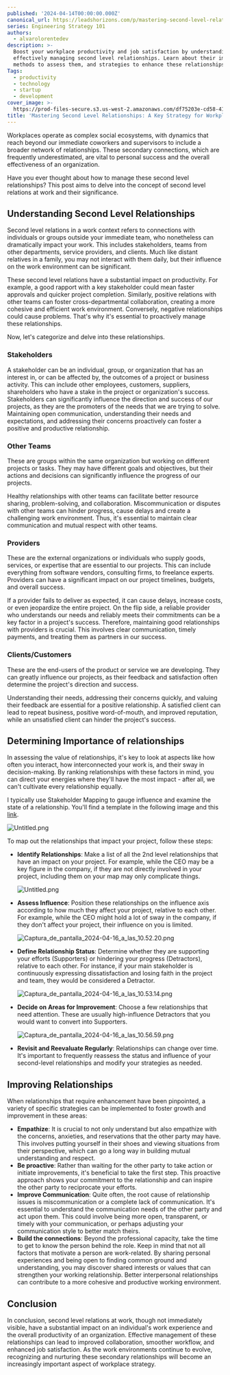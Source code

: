 ```yaml
---
published: '2024-04-14T00:00:00.000Z'
canonical_url: https://leadshorizons.com/p/mastering-second-level-relationships
series: Engineering Strategy 101
authors:
  - alvarolorentedev
description: >-
  Boost your workplace productivity and job satisfaction by understanding and
  effectively managing second level relationships. Learn about their impact,
  methods to assess them, and strategies to enhance these relationships.
Tags:
  - productivity
  - technology
  - startup
  - development
cover_image: >-
  https://prod-files-secure.s3.us-west-2.amazonaws.com/df75203e-cd58-41eb-8339-d5bf4288eb0e/007ebdba-70ba-422c-a0c7-790018bfb40f/1713242573205.jpg?X-Amz-Algorithm=AWS4-HMAC-SHA256&X-Amz-Content-Sha256=UNSIGNED-PAYLOAD&X-Amz-Credential=AKIAT73L2G45GO43JXI4%2F20241114%2Fus-west-2%2Fs3%2Faws4_request&X-Amz-Date=20241114T120436Z&X-Amz-Expires=3600&X-Amz-Signature=329967d8cb2000fec24fcd7c549b9a6fa74a9de5e074214f68690d2561a18ddf&X-Amz-SignedHeaders=host&x-id=GetObject
title: 'Mastering Second Level Relationships: A Key Strategy for Workplace Success'
---
```


Workplaces operate as complex social ecosystems, with dynamics that reach beyond our immediate coworkers and supervisors to include a broader network of relationships. These secondary connections, which are frequently underestimated, are vital to personal success and the overall effectiveness of an organization.


Have you ever thought about how to manage these second level relationships? This post aims to delve into the concept of second level relations at work and their significance.


## Understanding Second Level Relationships


Second level relations in a work context refers to connections with individuals or groups outside your immediate team, who nonetheless can dramatically impact your work. This includes stakeholders, teams from other departments, service providers, and clients. Much like distant relatives in a family, you may not interact with them daily, but their influence on the work environment can be significant.


These second level relations have a substantial impact on productivity. For example, a good rapport with a key stakeholder could mean faster approvals and quicker project completion. Similarly, positive relations with other teams can foster cross-departmental collaboration, creating a more cohesive and efficient work environment. Conversely, negative relationships could cause problems. That's why it's essential to proactively manage these relationships.


Now, let's categorize and delve into these relationships.


### **Stakeholders**


 A stakeholder can be an individual, group, or organization that has an interest in, or can be affected by, the outcomes of a project or business activity. This can include other employees, customers, suppliers, shareholders who have a stake in the project or organization's success.
Stakeholders can significantly influence the direction and success of our projects, as they are the promoters of the needs that we are trying to solve. Maintaining open communication, understanding their needs and expectations, and addressing their concerns proactively can foster a positive and productive relationship. 


### **Other Teams** 


These are groups within the same organization but working on different projects or tasks. They may have different goals and objectives, but their actions and decisions can significantly influence the progress of our projects. 


Healthy relationships with other teams can facilitate better resource sharing, problem-solving, and collaboration. Miscommunication or disputes with other teams can hinder progress, cause delays and create a challenging work environment. Thus, it's essential to maintain clear communication and mutual respect with other teams.


### **Providers**


These are the external organizations or individuals who supply goods, services, or expertise that are essential to our projects. This can include everything from software vendors, consulting firms, to freelance experts. Providers can have a significant impact on our project timelines, budgets, and overall success. 


If a provider fails to deliver as expected, it can cause delays, increase costs, or even jeopardize the entire project. On the flip side, a reliable provider who understands our needs and reliably meets their commitments can be a key factor in a project's success. Therefore, maintaining good relationships with providers is crucial. This involves clear communication, timely payments, and treating them as partners in our success.


### **Clients/Customers**


These are the end-users of the product or service we are developing. They can greatly influence our projects, as their feedback and satisfaction often determine the project's direction and success. 


Understanding their needs, addressing their concerns quickly, and valuing their feedback are essential for a positive relationship. A satisfied client can lead to repeat business, positive word-of-mouth, and improved reputation, while an unsatisfied client can hinder the project's success.


## Determining Importance of relationships


In assessing the value of relationships, it's key to look at aspects like how often you interact, how interconnected your work is, and their sway in decision-making. By ranking relationships with these factors in mind, you can direct your energies where they'll have the most impact - after all, we can't cultivate every relationship equally.


I typically use Stakeholder Mapping to gauge influence and examine the state of a relationship. You'll find a template in the following image and this [link](https://excalidraw.com/#json=7qSzy52drnbwd6Sy8C2dz,bEm6jClB_RWoI3a6YV5QRg).


![Untitled.png](https://prod-files-secure.s3.us-west-2.amazonaws.com/df75203e-cd58-41eb-8339-d5bf4288eb0e/59d3a19f-5fef-4b4f-8971-39c02c627e98/Untitled.png?X-Amz-Algorithm=AWS4-HMAC-SHA256&X-Amz-Content-Sha256=UNSIGNED-PAYLOAD&X-Amz-Credential=AKIAT73L2G45GO43JXI4%2F20241114%2Fus-west-2%2Fs3%2Faws4_request&X-Amz-Date=20241114T120437Z&X-Amz-Expires=3600&X-Amz-Signature=2c6805dbe61beb9b4768e457e7a62031b49f6aaadf05d3ec95a1e9dea59c41b6&X-Amz-SignedHeaders=host&x-id=GetObject)


To map out the relationships that impact your project, follow these steps:

- **Identify Relationships**: Make a list of all the 2nd level relationships that have an impact on your project.
For example, while the CEO may be a key figure in the company, if they are not directly involved in your project, including them on your map may only complicate things.

	![Untitled.png](https://prod-files-secure.s3.us-west-2.amazonaws.com/df75203e-cd58-41eb-8339-d5bf4288eb0e/40ed4941-4d92-406e-9526-d3628416a2d8/Untitled.png?X-Amz-Algorithm=AWS4-HMAC-SHA256&X-Amz-Content-Sha256=UNSIGNED-PAYLOAD&X-Amz-Credential=AKIAT73L2G45GO43JXI4%2F20241114%2Fus-west-2%2Fs3%2Faws4_request&X-Amz-Date=20241114T120439Z&X-Amz-Expires=3600&X-Amz-Signature=0cef0a32214fa2f8d769c71424572af9cf3259e9b2f0386199ab430c826df823&X-Amz-SignedHeaders=host&x-id=GetObject)

- **Assess Influence**: Position these relationships on the influence axis according to how much they affect your project, relative to each other.
For example, while the CEO might hold a lot of sway in the company, if they don't affect your project, their influence on you is limited.

	![Captura_de_pantalla_2024-04-16_a_las_10.52.20.png](https://prod-files-secure.s3.us-west-2.amazonaws.com/df75203e-cd58-41eb-8339-d5bf4288eb0e/4e3674d8-dc03-4ecf-ba84-bb9f01e74c36/Captura_de_pantalla_2024-04-16_a_las_10.52.20.png?X-Amz-Algorithm=AWS4-HMAC-SHA256&X-Amz-Content-Sha256=UNSIGNED-PAYLOAD&X-Amz-Credential=AKIAT73L2G45GO43JXI4%2F20241114%2Fus-west-2%2Fs3%2Faws4_request&X-Amz-Date=20241114T120439Z&X-Amz-Expires=3600&X-Amz-Signature=bbad8cd23e20bc41e381768d4f5688b3aeaebd2fe153840eb8fee86f1eced938&X-Amz-SignedHeaders=host&x-id=GetObject)

- **Define Relationship Status**: Determine whether they are supporting your efforts (Supporters) or hindering your progress (Detractors), relative to each other.
For instance, if your main stakeholder is continuously expressing dissatisfaction and losing faith in the project and team, they would be considered a Detractor.

	![Captura_de_pantalla_2024-04-16_a_las_10.53.14.png](https://prod-files-secure.s3.us-west-2.amazonaws.com/df75203e-cd58-41eb-8339-d5bf4288eb0e/038f6062-bea9-4362-b307-dcb9f77a4aaa/Captura_de_pantalla_2024-04-16_a_las_10.53.14.png?X-Amz-Algorithm=AWS4-HMAC-SHA256&X-Amz-Content-Sha256=UNSIGNED-PAYLOAD&X-Amz-Credential=AKIAT73L2G45GO43JXI4%2F20241114%2Fus-west-2%2Fs3%2Faws4_request&X-Amz-Date=20241114T120440Z&X-Amz-Expires=3600&X-Amz-Signature=dadb8354134bb508d8035ed593d71642a9751930004ea77c5df0624576745576&X-Amz-SignedHeaders=host&x-id=GetObject)

- **Decide on Areas for Improvement**: Choose a few relationships that need attention. These are usually high-influence Detractors that you would want to convert into Supporters.

	![Captura_de_pantalla_2024-04-16_a_las_10.56.59.png](https://prod-files-secure.s3.us-west-2.amazonaws.com/df75203e-cd58-41eb-8339-d5bf4288eb0e/bfbddee9-3882-4e42-912b-d4fbb8ecf838/Captura_de_pantalla_2024-04-16_a_las_10.56.59.png?X-Amz-Algorithm=AWS4-HMAC-SHA256&X-Amz-Content-Sha256=UNSIGNED-PAYLOAD&X-Amz-Credential=AKIAT73L2G45GO43JXI4%2F20241114%2Fus-west-2%2Fs3%2Faws4_request&X-Amz-Date=20241114T120440Z&X-Amz-Expires=3600&X-Amz-Signature=03c695c737fb14d3251a7e2ed6e81c3c42b7c2d856464ff5e7f4503f925c59e9&X-Amz-SignedHeaders=host&x-id=GetObject)

- **Revisit and Reevaluate Regularly**: Relationships can change over time. It's important to frequently reassess the status and influence of your second-level relationships and modify your strategies as needed.

## Improving Relationships


 


When relationships that require enhancement have been pinpointed, a variety of specific strategies can be implemented to foster growth and improvement in these areas:

- **Empathize**: It is crucial to not only understand but also empathize with the concerns, anxieties, and reservations that the other party may have. This involves putting yourself in their shoes and viewing situations from their perspective, which can go a long way in building mutual understanding and respect.
- **Be proactive**: Rather than waiting for the other party to take action or initiate improvements, it's beneficial to take the first step. This proactive approach shows your commitment to the relationship and can inspire the other party to reciprocate your efforts.
- **Improve Communication**: Quite often, the root cause of relationship issues is miscommunication or a complete lack of communication. It's essential to understand the communication needs of the other party and act upon them. This could involve being more open, transparent, or timely with your communication, or perhaps adjusting your communication style to better match theirs.
- **Build the connections**: Beyond the professional capacity, take the time to get to know the person behind the role. Keep in mind that not all factors that motivate a person are work-related. By sharing personal experiences and being open to finding common ground and understanding, you may discover shared interests or values that can strengthen your working relationship. Better interpersonal relationships can contribute to a more cohesive and productive working environment.

## Conclusion


In conclusion, second level relations at work, though not immediately visible, have a substantial impact on an individual's work experience and the overall productivity of an organization. Effective management of these relationships can lead to improved collaboration, smoother workflow, and enhanced job satisfaction. As the work environments continue to evolve, recognizing and nurturing these secondary relationships will become an increasingly important aspect of workplace strategy.

